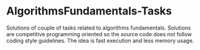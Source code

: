 # AlgorithmsFundamentals-Tasks
Solutions of couple of tasks related to algorithms fundamentals. Solutions are competitive programming oriented so the source code does not follow coding style guidelines. The idea is fast execution and less memory usage.
